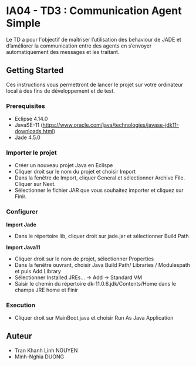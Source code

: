 # IA04 - TD3 : Communication Agent Simple

Le TD a pour l'objectif de maîtriser l’utilisation des behaviour de JADE et d’améliorer la communication entre des agents en s’envoyer automatiquement des messages et les traitant.

## Getting Started

Ces instructions vous permettront de lancer le projet sur votre ordinateur local à des fins de développement et de test. 

### Prerequisites

* Eclipse 4.14.0
* JavaSE-11 (https://www.oracle.com/java/technologies/javase-jdk11-downloads.html)
* Jade 4.5.0

### Importer le projet

- Créer un nouveau projet Java en Eclispe
- Cliquer droit sur le nom du projet et choisir Import
- Dans la fenêtre de Import, cliquer General et sélectionner Archive File. Cliquer sur Next.
- Sélectionner le fichier JAR que vous souhaitez importer et cliquez sur Finir.

### Configurer 

**Import Jade**
- Dans le répertoire lib, cliquer droit sur jade.jar et sélectionner Build Path 

**Import Java11**
- Cliquer droit sur le nom de projet, sélectionner Properties
- Dans la fenêtre ouvrant, choisir Java Build Path/ Libraries / Modulespath et puis Add Library
- Sélectionner Installed JREs... -> Add -> Standard VM
- Saisir le chemin du répertoire dk-11.0.6.jdk/Contents/Home dans le champs JRE home et Finir

### Execution
- Cliquer droit sur MainBoot.java et choisir Run As Java Application

## Auteur

* Tran Khanh Linh NGUYEN
* Minh-Nghia DUONG


